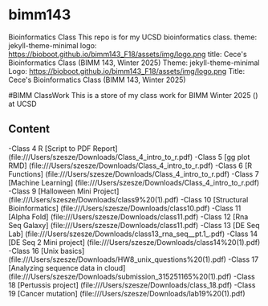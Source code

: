 # bimm143

Bioinformatics Class This repo is for my UCSD bioinformatics class.
theme: jekyll-theme-minimal 
logo: https://bioboot.github.io/bimm143_F18/assets/img/logo.png
title: Cece's Bioinformatics Class (BIMM 143, Winter 2025)
Theme: jekyll-theme-minimal 
Logo: https://bioboot.github.io/bimm143_F18/assets/img/logo.png
Title: Cece's Bioinformatics Class (BIMM 143, Winter 2025)

#BIMM ClassWork 
This is a store of my class work for BIMM Winter 2025 () at UCSD 

## Content 
-Class 4 R [Script to PDF Report] (file:///Users/szesze/Downloads/Class_4_intro_to_r.pdf)
-Class 5 [gg plot RMD] (file:///Users/szesze/Downloads/Class_4_intro_to_r.pdf)
-Class 6 [R Functions] (file:///Users/szesze/Downloads/Class_4_intro_to_r.pdf)
-Class 7 [Machine Learning] (file:///Users/szesze/Downloads/Class_4_intro_to_r.pdf)
-Class 9 [Halloween Mini Project] (file:///Users/szesze/Downloads/class9%20(1).pdf)
-Class 10 [Structural Bioinformatics] (file:///Users/szesze/Downloads/class10.pdf)
-Class 11 [Alpha Fold] (file:///Users/szesze/Downloads/class11.pdf)
-Class 12 [Rna Seq Galaxy] (file:///Users/szesze/Downloads/class11.pdf)
-Class 13 [DE Seq Lab] (file:///Users/szesze/Downloads/class13_rna_seq__pt.1_.pdf)
-Class 14 [DE Seq 2 Mini project] (file:///Users/szesze/Downloads/class14%20(1).pdf)
-Class 16 [Unix basics] (file:///Users/szesze/Downloads/HW8_unix_questions%20(1).pdf)
-Class 17 [Analyzing sequence data in cloud] (file:///Users/szesze/Downloads/submission_315251165%20(1).pdf)
-Class 18 [Pertussis project] (file:///Users/szesze/Downloads/class_18.pdf)
-Class 19 [Cancer mutation] (file:///Users/szesze/Downloads/lab19%20(1).pdf)
